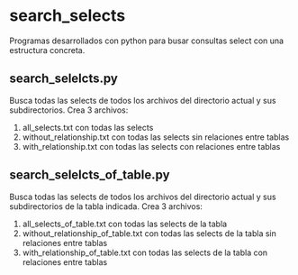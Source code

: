 # search_selects
Programas desarrollados con python para busar consultas select con una estructura concreta.

## search_selelcts.py
Busca todas las selects de todos los archivos del directorio actual y sus subdirectorios.
Crea 3 archivos:
1. all_selects.txt con todas las selects
2. without_relationship.txt con todas las selects sin relaciones entre tablas
3. with_relationship.txt con todas las selects con relaciones entre tablas

## search_selelcts_of_table.py
Busca todas las selects de todos los archivos del directorio actual y sus subdirectorios de la tabla indicada.
Crea 3 archivos:
1. all_selects_of_table.txt con todas las selects de la tabla
2. without_relationship_of_table.txt con todas las selects de la tabla sin relaciones entre tablas
3. with_relationship_of_table.txt con todas las selects de la tabla con relaciones entre tablas